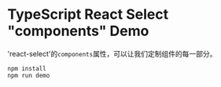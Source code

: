 TypeScript React Select "components" Demo
=========================================

'react-select'的`components`属性，可以让我们定制组件的每一部分。

```
npm install
npm run demo
```
